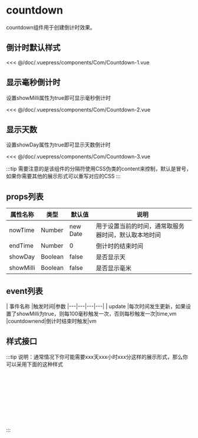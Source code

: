 # countdown

countdown组件用于创建倒计时效果。

## 倒计时默认样式

<Exp>
<div slot="exp">
<Com-Countdown-1></Com-Countdown-1>
</div>
<div slot="code">

<<< @/doc/.vuepress/components/Com/Countdown-1.vue
</div>
</Exp>

## 显示毫秒倒计时
设置showMilli属性为true即可显示毫秒倒计时

<Exp>
<div slot="exp">
<Com-Countdown-2></Com-Countdown-2>
</div>
<div slot="code">

<<< @/doc/.vuepress/components/Com/Countdown-2.vue
</div>
</Exp>

## 显示天数
设置showDay属性为true即可显示天数倒计时

<Exp>
<div slot="exp">
<Com-Countdown-3></Com-Countdown-3>
</div>
<div slot="code">

<<< @/doc/.vuepress/components/Com/Countdown-3.vue
</div>
</Exp>

:::tip
需要注意的是该组件的分隔符使用CSS伪类的content来控制，默认是冒号，如果你需要其他的展示形式可以重写对应的CSS
:::
## props列表

| 属性名称  |类型|默认值|说明
|---|---|---|---|
|nowTime|Number|new Date|用于设置当前的时间，通常取服务器时间，默认取本地时间
|endTime|Number|0|倒计时的结束时间
|showDay|Boolean|false|是否显示天
|showMilli|Boolean|false|是否显示毫米


## event列表

| 事件名称  |触发时间|参数
|---|---|---|---|
| update  |每次时间发生更新，如果设置了showMilli为true，则每100毫秒触发一次，否则每秒触发一次|time,vm
|countdownend|倒计时结束时触发|vm

## 样式接口

:::tip
说明：通常情况下你可能需要xxx天xxx小时xxx分这样的展示形式，那么你可以采用下面的这种样式
  <pre style="color:white">
  .countdown-container{
        &.day:after{content:'天'}
        &.hour:after{content:'小时'}
        &.minute:after{content:'分'}
        &.sec:after{content:'秒'}
        &.millSec:after{content:'毫秒'}
  }
</pre>
  
:::
